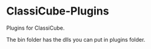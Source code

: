 # ClassiCube-Plugins

Plugins for ClassiCube. 

The bin folder has the dlls you can put in plugins folder.
